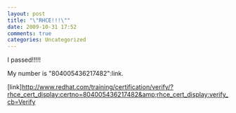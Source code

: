 ```yaml
---
layout: post
title: "\"RHCE!!!\""
date: 2009-10-31 17:52
comments: true
categories: Uncategorized
---
```

I passed!!!!!

My number is "804005436217482":link.

[link]http://www.redhat.com/training/certification/verify/?rhce_cert_display:certno=804005436217482&amp;rhce_cert_display:verify_cb=Verify
